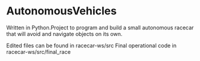 # AutonomousVehicles
Written in Python.Project to program and build a small autonomous racecar that will avoid and navigate objects on its own.

Edited files can be found in racecar-ws/src
Final operational code in racecar-ws/src/final_race
